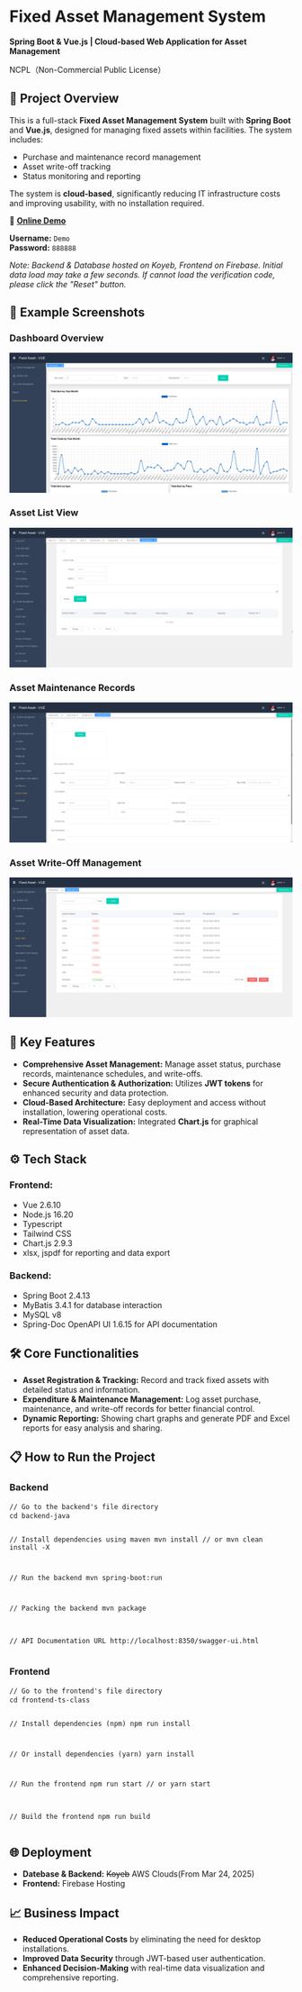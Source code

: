 

<h1>Fixed Asset Management System</h1>
<p><strong>Spring Boot & Vue.js | Cloud-based Web Application for Asset Management</strong></p>
<p>NCPL（Non-Commercial Public License）</p>

<h2>🌟 Project Overview</h2>
<p>This is a full-stack <strong>Fixed Asset Management System</strong> built with <strong>Spring Boot</strong> and <strong>Vue.js</strong>, designed for managing fixed assets within facilities. The system includes:</p>
<ul>
  <li>Purchase and maintenance record management</li>
  <li>Asset write-off tracking</li>
  <li>Status monitoring and reporting</li>
</ul>
<p>The system is <strong>cloud-based</strong>, significantly reducing IT infrastructure costs and improving usability, with no installation required.</p>

<p>🔗 <strong><a href="https://felix-fixedasset.web.app/login" target="_blank">Online Demo</a></strong></p>
<p><strong>Username:</strong> <code>Demo</code><br>
<strong>Password:</strong> <code>888888</code></p>
<p><em>Note: Backend & Database hosted on Koyeb, Frontend on Firebase. Initial data load may take a few seconds. If cannot load the verification code, please click the "Reset" button.</em></p>

<h2>📸 Example Screenshots</h2>

<h3>Dashboard Overview</h3>
<img src="https://github.com/felix9611/springboot-fixedasset-vue-2/blob/main/image/fixedasset-1.png" alt="Dashboard Overview">

<h3>Asset List View</h3>
<img src="https://github.com/felix9611/springboot-fixedasset-vue-2/blob/main/image/fixedasset-2.png" alt="Asset List View">

<h3>Asset Maintenance Records</h3>
<img src="https://github.com/felix9611/springboot-fixedasset-vue-2/blob/main/image/fixedasset-3.png" alt="Maintenance Records">

<h3>Asset Write-Off Management</h3>
<img src="https://github.com/felix9611/springboot-fixedasset-vue-2/blob/main/image/fixedasset-4.png" alt="Write-Off Management">

<h2>🚀 Key Features</h2>
<ul>
  <li><strong>Comprehensive Asset Management:</strong> Manage asset status, purchase records, maintenance schedules, and write-offs.</li>
  <li><strong>Secure Authentication & Authorization:</strong> Utilizes <strong>JWT tokens</strong> for enhanced security and data protection.</li>
  <li><strong>Cloud-Based Architecture:</strong> Easy deployment and access without installation, lowering operational costs.</li>
  <li><strong>Real-Time Data Visualization:</strong> Integrated <strong>Chart.js</strong> for graphical representation of asset data.</li>
</ul>

<h2>⚙️ Tech Stack</h2>
<h3>Frontend:</h3>
<ul>
  <li>Vue 2.6.10</li>
  <li>Node.js 16.20</li>
  <li>Typescript</li>
  <li>Tailwind CSS</li>
  <li>Chart.js 2.9.3</li>
  <li>xlsx, jspdf for reporting and data export</li>
</ul>
<h3>Backend:</h3>
<ul>
  <li>Spring Boot 2.4.13</li>
  <li>MyBatis 3.4.1 for database interaction</li>
  <li>MySQL v8</li>
  <li>Spring-Doc OpenAPI UI 1.6.15 for API documentation</li>
</ul>

<h2>🛠️ Core Functionalities</h2>
<ul>
  <li><strong>Asset Registration & Tracking:</strong> Record and track fixed assets with detailed status and information.</li>
  <li><strong>Expenditure & Maintenance Management:</strong> Log asset purchase, maintenance, and write-off records for better financial control.</li>
  <li><strong>Dynamic Reporting:</strong> Showing chart graphs and generate PDF and Excel reports for easy analysis and sharing.</li>
</ul>

<h2>📋 How to Run the Project</h2>

<h3>Backend</h3>
<pre><code>// Go to the backend's file directory
cd backend-java

// Install dependencies using maven
mvn install
// or
mvn clean install -X

// Run the backend
mvn spring-boot:run

// Packing the backend
mvn package

// API Documentation URL
http://localhost:8350/swagger-ui.html
</code></pre>

<h3>Frontend</h3>
<pre><code>// Go to the frontend's file directory
cd frontend-ts-class

// Install dependencies (npm)
npm run install

// Or install dependencies (yarn)
yarn install

// Run the frontend
npm run start
// or
yarn start

// Build the frontend
npm run build
</code></pre>

<h2>🌐 Deployment</h2>
<ul>
  <li><strong>Datebase & Backend:</strong> <del>Koyeb</del>  AWS Clouds(From Mar 24, 2025)</li>
  <li><strong>Frontend:</strong> Firebase Hosting</li>
</ul>

<h2>📈 Business Impact</h2>
<ul>
  <li><strong>Reduced Operational Costs</strong> by eliminating the need for desktop installations.</li>
  <li><strong>Improved Data Security</strong> through JWT-based user authentication.</li>
  <li><strong>Enhanced Decision-Making</strong> with real-time data visualization and comprehensive reporting.</li>
</ul>
